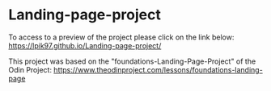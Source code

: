 # Landing-page-project
To access to a preview of the project please click on the link below:
https://lpik97.github.io/Landing-page-project/

This project was based on the "foundations-Landing-Page-Project" of the Odin Project: https://www.theodinproject.com/lessons/foundations-landing-page
